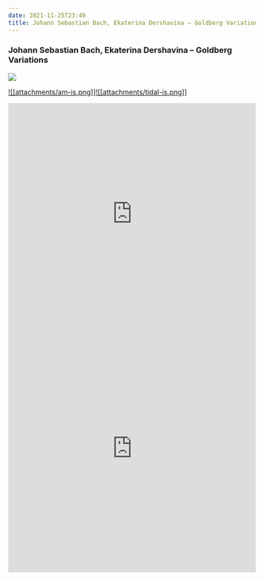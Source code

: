 ```yaml
---
date: 2021-11-25T23:49
title: Johann Sebastian Bach, Ekaterina Dershavina – Goldberg Variations
---
```

### Johann Sebastian Bach, Ekaterina Dershavina – Goldberg Variations
[![](https://img.discogs.com/1rs1M7p3V5APs7DoYE9B3nq1wc0=/fit-in/488x487/filters:strip_icc():format(jpeg):mode_rgb():quality(90)/discogs-images/R-14689580-1579694031-2676.jpeg.jpg)][1] 

[1]: https://www.discogs.com/release/14689580
[2]: https://music.apple.com/us/album/403001713
[3]: https://listen.tidal.com/album/13332959

[![[attachments/am-is.png]]][2][![[attachments/tidal-is.png]]][3]

<iframe allow="autoplay *; encrypted-media *; fullscreen *" frameborder="0" height="450" style="width:100%;max-width:660px;overflow:hidden;background:transparent;" sandbox="allow-forms allow-popups allow-same-origin allow-scripts allow-storage-access-by-user-activation allow-top-navigation-by-user-activation" src="https://embed.music.apple.com/us/album/turn-blue/403001713"></iframe>
<div style="position: relative; padding-bottom: 100%; height: 0; overflow: hidden; max-width: 100%;"><iframe src="https://embed.tidal.com/albums/13332959?layout=gridify" frameborder= "0" allowfullscreen style="position: absolute; top: 0; left: 0; width: 100%; height: 1px; min-height: 100%; margin: 0 auto;"></iframe></div>